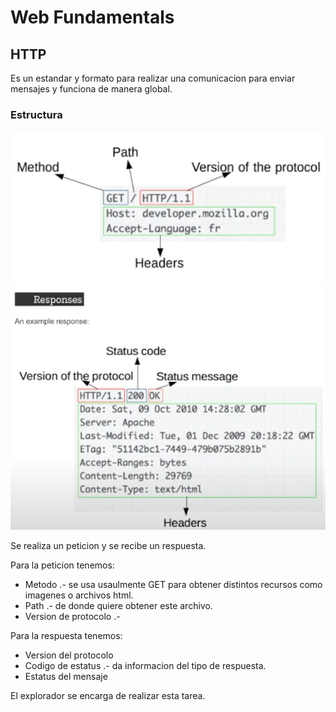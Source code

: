 # Web Fundamentals

## HTTP 

Es un estandar y formato para realizar una comunicacion para enviar mensajes y funciona de manera global.

### Estructura

![http-request](/other_information/imagenes/http_request.png "request" )
![http-response](/other_information/imagenes/http_response.png "response" )

Se realiza un peticion y se recibe un respuesta.

Para la peticion tenemos:
- Metodo .- se usa usaulmente GET para obtener distintos recursos como imagenes o archivos html.
- Path .- de donde quiere obtener este archivo.
- Version de protocolo .- 

Para la respuesta tenemos:
- Version del protocolo 
- Codigo de estatus .-  da informacion del tipo de respuesta.
- Estatus del mensaje

El explorador se encarga de realizar esta tarea.